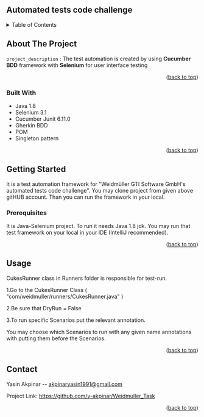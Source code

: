 
## Automated tests code challenge




<details>
  <summary>Table of Contents</summary>
  <ol>
    <li>
      <a href="#about-the-project">About The Project</a>
      <ul>
        <li><a href="#built-with">Built With</a></li>
      </ul>
    </li>
    <li>
      <a href="#getting-started">Getting Started</a>
      <ul>
        <li><a href="#prerequisites">Prerequisites</a></li>
      </ul>
    </li>
    <li><a href="#usage">Usage</a></li>
    <li><a href="#contact">Contact</a></li>

  </ol>
</details>




## About The Project




`project_description` : The test automation is created by using **Cucumber** **BDD** framework with **Selenium** for user interface testing

<p align="right">(<a href="#top">back to top</a>)</p>



### Built With

* Java 1.8
* Selenium 3.1
* Cucumber Junit 6.11.0
* Gherkin BDD
* POM
* Singleton pattern

<p align="right">(<a href="#top">back to top</a>)</p>




## Getting Started

It is a test automation framework for "Weidmüller GTI Software GmbH's automated tests code challenge". You may clone project from given above gitHUB account.
Than you can run the framework in your local.







### Prerequisites
It is Java-Selenium project. To run it needs Java 1.8 jdk.
You may run that test framework on your local in your IDE (IntelliJ recommended). 


<p align="right">(<a href="#top">back to top</a>)</p>




## Usage

CukesRunner class in Runners folder is responsible for test-run.

1.Go to the CukesRunner Class ( "com/weidmuller/runners/CukesRunner.java" )

2.Be sure that DryRun = False

3.To run specific Scenarios put the relevant annotation.

You may choose which Scenarios to run with any given name annotations with putting them before the Scenarios.


<p align="right">(<a href="#top">back to top</a>)</p> 










## Contact

Yasin Akpinar -- akpinaryasin1991@gmail.com

Project Link: https://github.com/y-akpinar/Weidmuller_Task

<p align="right">(<a href="#top">back to top</a>)</p>
